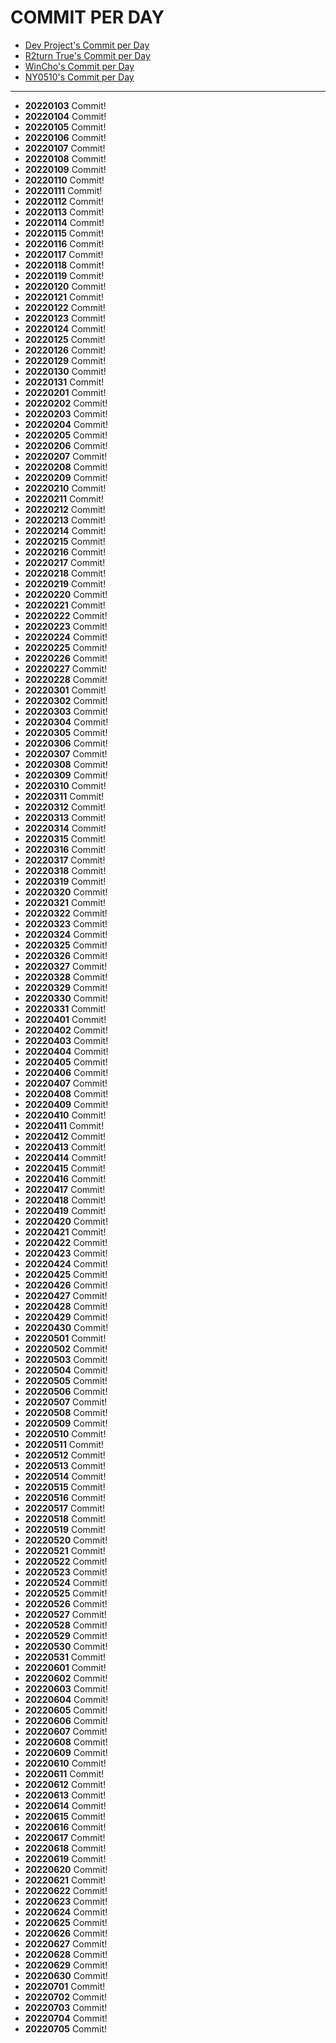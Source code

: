 # COMMIT PER DAY
- [Dev Project's Commit per Day](https://github.com/DevProject04/commit-per-day)<br/>
- [R2turn True's Commit per Day](https://github.com/R2turnTrue/commit-per-day)<br/>
- [WinCho's Commit per Day](https://github.com/WintChoco/commit-per-day)<br/>
- [NY0510's Commit per Day](https://github.com/NY0510/commit-per-day)<br/>

---

- **20220103** Commit!
- **20220104** Commit!
- **20220105** Commit!
- **20220106** Commit!
- **20220107** Commit!
- **20220108** Commit!
- **20220109** Commit!
- **20220110** Commit!
- **20220111** Commit!
- **20220112** Commit!
- **20220113** Commit!
- **20220114** Commit!
- **20220115** Commit!
- **20220116** Commit!
- **20220117** Commit!
- **20220118** Commit!
- **20220119** Commit!
- **20220120** Commit!
- **20220121** Commit!
- **20220122** Commit!
- **20220123** Commit!
- **20220124** Commit!
- **20220125** Commit!
- **20220126** Commit!
- **20220129** Commit!
- **20220130** Commit!
- **20220131** Commit!
- **20220201** Commit!
- **20220202** Commit!
- **20220203** Commit!
- **20220204** Commit!
- **20220205** Commit!
- **20220206** Commit!
- **20220207** Commit!
- **20220208** Commit!
- **20220209** Commit!
- **20220210** Commit!
- **20220211** Commit!
- **20220212** Commit!
- **20220213** Commit!
- **20220214** Commit!
- **20220215** Commit!
- **20220216** Commit!
- **20220217** Commit!
- **20220218** Commit!
- **20220219** Commit!
- **20220220** Commit!
- **20220221** Commit!
- **20220222** Commit!
- **20220223** Commit!
- **20220224** Commit!
- **20220225** Commit!
- **20220226** Commit!
- **20220227** Commit!
- **20220228** Commit!
- **20220301** Commit!
- **20220302** Commit!
- **20220303** Commit!
- **20220304** Commit!
- **20220305** Commit!
- **20220306** Commit!
- **20220307** Commit!
- **20220308** Commit!
- **20220309** Commit!
- **20220310** Commit!
- **20220311** Commit!
- **20220312** Commit!
- **20220313** Commit!
- **20220314** Commit!
- **20220315** Commit!
- **20220316** Commit!
- **20220317** Commit!
- **20220318** Commit!
- **20220319** Commit!
- **20220320** Commit!
- **20220321** Commit!
- **20220322** Commit!
- **20220323** Commit!
- **20220324** Commit!
- **20220325** Commit!
- **20220326** Commit!
- **20220327** Commit!
- **20220328** Commit!
- **20220329** Commit!
- **20220330** Commit!
- **20220331** Commit!
- **20220401** Commit!
- **20220402** Commit!
- **20220403** Commit!
- **20220404** Commit!
- **20220405** Commit!
- **20220406** Commit!
- **20220407** Commit!
- **20220408** Commit!
- **20220409** Commit!
- **20220410** Commit!
- **20220411** Commit!
- **20220412** Commit!
- **20220413** Commit!
- **20220414** Commit!
- **20220415** Commit!
- **20220416** Commit!
- **20220417** Commit!
- **20220418** Commit!
- **20220419** Commit!
- **20220420** Commit!
- **20220421** Commit!
- **20220422** Commit!
- **20220423** Commit!
- **20220424** Commit!
- **20220425** Commit!
- **20220426** Commit!
- **20220427** Commit!
- **20220428** Commit!
- **20220429** Commit!
- **20220430** Commit!
- **20220501** Commit!
- **20220502** Commit!
- **20220503** Commit!
- **20220504** Commit!
- **20220505** Commit!
- **20220506** Commit!
- **20220507** Commit!
- **20220508** Commit!
- **20220509** Commit!
- **20220510** Commit!
- **20220511** Commit!
- **20220512** Commit!
- **20220513** Commit!
- **20220514** Commit!
- **20220515** Commit!
- **20220516** Commit!
- **20220517** Commit!
- **20220518** Commit!
- **20220519** Commit!
- **20220520** Commit!
- **20220521** Commit!
- **20220522** Commit!
- **20220523** Commit!
- **20220524** Commit!
- **20220525** Commit!
- **20220526** Commit!
- **20220527** Commit!
- **20220528** Commit!
- **20220529** Commit!
- **20220530** Commit!
- **20220531** Commit!
- **20220601** Commit!
- **20220602** Commit!
- **20220603** Commit!
- **20220604** Commit!
- **20220605** Commit!
- **20220606** Commit!
- **20220607** Commit!
- **20220608** Commit!
- **20220609** Commit!
- **20220610** Commit!
- **20220611** Commit!
- **20220612** Commit!
- **20220613** Commit!
- **20220614** Commit!
- **20220615** Commit!
- **20220616** Commit!
- **20220617** Commit!
- **20220618** Commit!
- **20220619** Commit!
- **20220620** Commit!
- **20220621** Commit!
- **20220622** Commit!
- **20220623** Commit!
- **20220624** Commit!
- **20220625** Commit!
- **20220626** Commit!
- **20220627** Commit!
- **20220628** Commit!
- **20220629** Commit!
- **20220630** Commit!
- **20220701** Commit!
- **20220702** Commit!
- **20220703** Commit!
- **20220704** Commit!
- **20220705** Commit!
